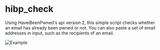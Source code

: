 # hibp_check

Using HaveiBeenPwned's api version 2, this simple script checks whether an email has already been pwned or not.
You can also paste a set of email addresses in input, such as the recipients of an email.

![Example](https://www.presse-citron.net/wordpress_prod/wp-content/uploads/wrong_bob_intro.jpg)
